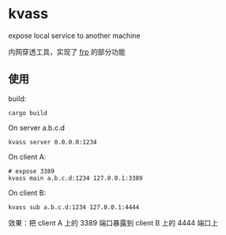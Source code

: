# kvass

expose local service to another machine


内网穿透工具，实现了 [frp](https://github.com/fatedier/frp) 的部分功能



## 使用

build:

```
cargo build
```

On server a.b.c.d

```
kvass server 0.0.0.0:1234
```

On client A:

```
# expose 3389
kvass main a.b.c.d:1234 127.0.0.1:3389
```

On client B:

```
kvass sub a.b.c.d:1234 127.0.0.1:4444
```


效果：把 client A 上的 3389 端口暴露到 client B 上的 4444 端口上